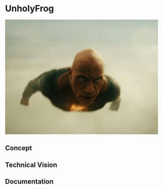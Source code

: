 # UnholyFrog
![Black Adam](Documentation/Images/BlackAdam.gif)
## Concept

## Technical Vision

## Documentation